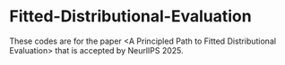 # Fitted-Distributional-Evaluation
These codes are for the paper &lt;A Principled Path to Fitted Distributional Evaluation> that is accepted by NeurlIPS 2025.
